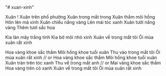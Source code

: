 "# xuan-xinh" 

Xuân !
Xuân trên phố phường
Xuân trong mắt trong
Xuân thắm môi hồng
Hôn lên má xinh
Xuân chiếu nắng vàng
Lên mái tóc xanh
Xuân tưới nắng vàng
Thêm tươi sắc hoa

Kia làn mây trắng tinh
Kia bờ môi nhỏ xinh
Xuân về trong mắt tôi
Ôi mùa xuân rất xinh

Hoa vàng khoe sắc thắm
Môi hồng khoe tuổi xuân
Thu vào trong mắt tôi
Ôi mùa xuân rất xinh
// or
Hoa vàng khoe sắc thắm
Môi hồng khoe tuổi xuân
Xuân tràn trên tóc xanh
Thu vể trong mắt anh
// or
Mai vàng khoe sắc thắm 
Hoa vàng trên cỏ xanh
Xuân về trong mắt tôi
Ôi mùa xuân rất xinh




